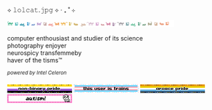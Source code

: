 ⟡ 𝚕𝚘𝚕𝚌𝚊𝚝.𝚓𝚙𝚐 ⟡ ‧ ₊ ˚ ⊹  

![rainbow cats divider](assets/rainbowcats.png)

computer enthousiast and studier of its science\
photography enjoyer\
neurospicy transfemmeby\
haver of the tisms™

_<sup title="i have shit processing speed :3">powered by Intel Celeron</sup>_

![nonbinary pride](assets/0079-nonbinary.gif) ![this user is trains](assets/0023-trans-pride.gif) ![aroace pride](assets/awnowimsad.tumblr.com-aroace.webp) ![autism with tbh creature](assets/blinkie-hoard-0114-tbh.gif)

<!-- https://blahaj.zone/@lolcatjpg>


**lolcatjpg/lolcatjpg** is a ✨ _special_ ✨ repository because its `README.md` (this file) appears on your GitHub profile.

Here are some ideas to get you started:

- 🔭 I’m currently working on ...
- 🌱 I’m currently learning ...
- 👯 I’m looking to collaborate on ...
- 🤔 I’m looking for help with ...
- 💬 Ask me about ...
- 📫 How to reach me: ...
- 😄 Pronouns: ...
- ⚡ Fun fact: ...
-->
